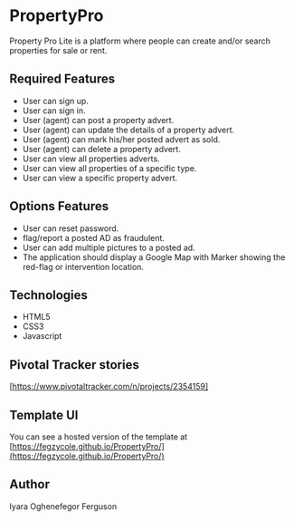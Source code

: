 # PropertyPro 

Property Pro Lite is a platform where people can create and/or search properties for sale or rent.


## Required Features
- User can sign up.
- User can sign in.
- User (agent) can post a property advert.
- User (agent) can update the details of a property advert.
- User (agent) can mark his/her posted advert as sold.
- User (agent) can delete a property advert.
- User can view all properties adverts.
- User can view all properties of a specific type.
- User can view a specific property advert.


## Options Features
- User can reset password.
- flag/report a posted AD as fraudulent.
- User can add multiple pictures to a posted ad.
- The application should display a Google Map with Marker showing the red-flag or intervention location.

## Technologies

- HTML5
- CSS3
- Javascript



## Pivotal Tracker stories

[https://www.pivotaltracker.com/n/projects/2354159]


## Template UI

You can see a hosted version of the template at [https://fegzycole.github.io/PropertyPro/](https://fegzycole.github.io/PropertyPro/)



## Author

Iyara Oghenefegor Ferguson



